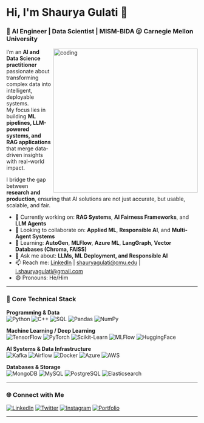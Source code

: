 # Hi, I'm Shaurya Gulati 👋  
### 🤖 AI Engineer | Data Scientist | MISM-BIDA @ Carnegie Mellon University  

<img align="right" alt="coding" width="380" src="https://www.darwinrecruitment.se/wp-content/uploads/2021/11/Job-Alerts-1.gif">

I’m an **AI and Data Science practitioner** passionate about transforming complex data into intelligent, deployable systems.  
My focus lies in building **ML pipelines, LLM-powered systems, and RAG applications** that merge data-driven insights with real-world impact.  

I bridge the gap between **research and production**, ensuring that AI solutions are not just accurate, but usable, scalable, and fair.

- 🔭 Currently working on: **RAG Systems**, **AI Fairness Frameworks**, and **LLM Agents**  
- 👯 Looking to collaborate on: **Applied ML**, **Responsible AI**, and **Multi-Agent Systems**  
- 🌱 Learning: **AutoGen**, **MLFlow**, **Azure ML**, **LangGraph**, **Vector Databases (Chroma, FAISS)**  
- 💬 Ask me about: **LLMs, ML Deployment, and Responsible AI**  
- 📫 Reach me: [LinkedIn](https://www.linkedin.com/in/shauryagulati) | [shauryagulati@cmu.edu](mailto:shauryagulati@cmu.edu)  | [i.shauryagulati@gmail.com](mailto:i.shauryagulati@gmail.com)
- 😄 Pronouns: He/Him  

---

### 🧠 Core Technical Stack

**Programming & Data**  
![Python](https://img.shields.io/badge/Python-%233776AB.svg?style=flat-square&logo=python&logoColor=white)
![C++](https://img.shields.io/badge/C++-%2300599C.svg?style=flat-square&logo=c%2B%2B&logoColor=white)
![SQL](https://img.shields.io/badge/SQL-%2300f.svg?style=flat-square&logo=database&logoColor=white)
![Pandas](https://img.shields.io/badge/Pandas-%23150458.svg?style=flat-square&logo=pandas&logoColor=white)
![NumPy](https://img.shields.io/badge/NumPy-%23013243.svg?style=flat-square&logo=numpy&logoColor=white)

**Machine Learning / Deep Learning**  
![TensorFlow](https://img.shields.io/badge/TensorFlow-%23FF6F00.svg?style=flat-square&logo=tensorflow&logoColor=white)
![PyTorch](https://img.shields.io/badge/PyTorch-%23EE4C2C.svg?style=flat-square&logo=pytorch&logoColor=white)
![Scikit-Learn](https://img.shields.io/badge/Scikit--Learn-%23F7931E.svg?style=flat-square&logo=scikit-learn&logoColor=white)
![MLFlow](https://img.shields.io/badge/MLFlow-0194E2?style=flat-square&logo=mlflow&logoColor=white)
![HuggingFace](https://img.shields.io/badge/HuggingFace-%23FFD21E.svg?style=flat-square&logo=huggingface&logoColor=black)

**AI Systems & Data Infrastructure**  
![Kafka](https://img.shields.io/badge/Kafka-000000.svg?style=flat-square&logo=apachekafka&logoColor=white)
![Airflow](https://img.shields.io/badge/Apache%20Airflow-017CEE?style=flat-square&logo=apache-airflow&logoColor=white)
![Docker](https://img.shields.io/badge/Docker-%230db7ed.svg?style=flat-square&logo=docker&logoColor=white)
![Azure](https://img.shields.io/badge/Azure-%230078D4.svg?style=flat-square&logo=microsoftazure&logoColor=white)
![AWS](https://img.shields.io/badge/AWS-%23FF9900.svg?style=flat-square&logo=amazon-aws&logoColor=white)

**Databases & Storage**  
![MongoDB](https://img.shields.io/badge/MongoDB-%234ea94b.svg?style=flat-square&logo=mongodb&logoColor=white)
![MySQL](https://img.shields.io/badge/MySQL-%2300f.svg?style=flat-square&logo=mysql&logoColor=white)
![PostgreSQL](https://img.shields.io/badge/PostgreSQL-%23336791.svg?style=flat-square&logo=postgresql&logoColor=white)
![Elasticsearch](https://img.shields.io/badge/Elasticsearch-%23005571.svg?style=flat-square&logo=elasticsearch&logoColor=white)

---

### 🌐 Connect with Me
[![LinkedIn](https://img.shields.io/badge/LinkedIn-%230077B5.svg?logo=linkedin&logoColor=white)](https://www.linkedin.com/in/shauryagulati/)
[![Twitter](https://img.shields.io/badge/Twitter-%231DA1F2.svg?logo=Twitter&logoColor=white)](https://twitter.com/shauryagulatii)
[![Instagram](https://img.shields.io/badge/Instagram-%23E4405F.svg?logo=Instagram&logoColor=white)](https://www.instagram.com/shauryagulati.dev/)
[![Portfolio](https://img.shields.io/badge/Portfolio-shauryagulati-blue?logo=vercel&logoColor=white)](https://shauryagulati.github.io)

---
